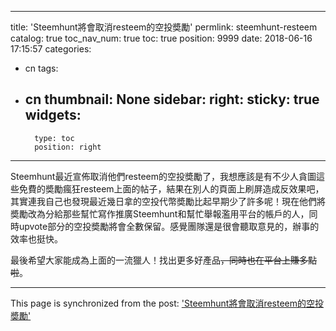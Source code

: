 
---
title: 'Steemhunt將會取消resteem的空投奬勵'
permlink: steemhunt-resteem
catalog: true
toc_nav_num: true
toc: true
position: 9999
date: 2018-06-16 17:15:57
categories:
- cn
tags:
- cn
thumbnail: None
sidebar:
    right:
        sticky: true
widgets:
    -
        type: toc
        position: right
---


Steemhunt最近宣佈取消他們resteem的空投奬勵了，我想應該是有不少人貪圖這些免費的奬勵瘋狂resteem上面的帖子，結果在別人的頁面上刷屏造成反效果吧，其實連我自己也發現最近幾日拿的空投代幣奬勵比起早期少了許多呢！現在他們將奬勵改為分給那些幫忙寫作推廣Steemhunt和幫忙舉報濫用平台的帳戶的人，同時upvote部分的空投奬勵將會全數保留。感覺團隊還是很會聽取意見的，辦事的效率也挺快。

最後希望大家能成為上面的一流獵人！找出更多好產品~~，同時也在平台上賺多點啦~~。

- - -

This page is synchronized from the post: ['Steemhunt將會取消resteem的空投奬勵'](https://steemit.com/@htliao/steemhunt-resteem)
